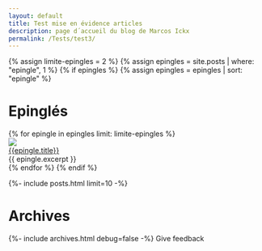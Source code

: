 ```yaml
---
layout: default
title: Test mise en évidence articles
description: page d´accueil du blog de Marcos Ickx
permalink: /Tests/test3/
---
```

{% assign limite-epingles = 2 %}
{% assign epingles = site.posts | where: "epingle", 1 %}
{% if epingles %}
  {% assign epingles = epingles | sort: "epingle"  %}
<h1>Epinglés</h1>
  {% for epingle in epingles limit: limite-epingles %}
<div class="epingle">
<div class="epingle-image" style="display:float">
<img src="{{epingle.image.url}}" />
</div>
<div class="epingle-post">
<a href="{{epingle.url}}" title="{{epingle.title}}">{{epingle.title}}</a> 
<br />
{{ epingle.excerpt }}
</div>
</div>
  {% endfor %}
{% endif %}

{%- include posts.html limit=10 -%}

<h1>Archives</h1>

{%- include archives.html debug=false -%}
Give feedback
